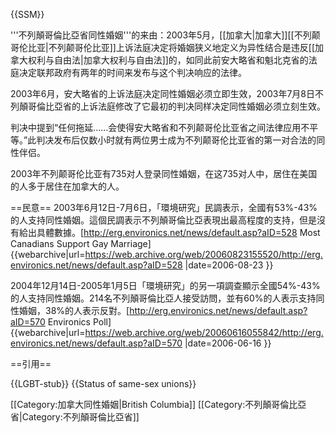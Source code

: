 {{SSM}}

'''不列顛哥倫比亞省同性婚姻'''的来由：2003年5月，[[加拿大|加拿大]][[不列颠哥伦比亚|不列颠哥伦比亚]]上诉法庭决定将婚姻狭义地定义为异性结合是违反[[加拿大权利与自由法|加拿大权利与自由法]]的，如同此前安大略省和魁北克省的法庭决定联邦政府有两年的时间来发布与这个判决响应的法律。

2003年6月，安大略省的上诉法庭决定同性婚姻必须立即生效，2003年7月8日不列顛哥倫比亞省的上诉法庭修改了它最初的判决同样决定同性婚姻必须立刻生效。

判决中提到“任何拖延……会使得安大略省和不列颠哥伦比亚省之间法律应用不平等。”此判决发布后仅数小时就有两位男士成为不列颠哥伦比亚省的第一对合法的同性伴侣。

2003年不列颠哥伦比亚有735对人登录同性婚姻，在这735对人中，居住在美国的人多于居住在加拿大的人。

==民意==
2003年6月12日-7月6日，「環境研究」民調表示，全國有53%-43%的人支持同性婚姻。這個民調表示不列顛哥倫比亞表現出最高程度的支持，但是沒有給出具體數據。<ref>[http://erg.environics.net/news/default.asp?aID=528 Most Canadians Support Gay Marriage] {{webarchive|url=https://web.archive.org/web/20060823155520/http://erg.environics.net/news/default.asp?aID=528 |date=2006-08-23 }}</ref>

2004年12月14日-2005年1月5日「環境研究」的另一項調查顯示全國54%-43%的人支持同性婚姻。214名不列顛哥倫比亞人接受訪問，並有60%的人表示支持同性婚姻，38%的人表示反對。<ref>[http://erg.environics.net/news/default.asp?aID=570 Environics Poll] {{webarchive|url=https://web.archive.org/web/20060616055842/http://erg.environics.net/news/default.asp?aID=570 |date=2006-06-16 }}</ref>

==引用==
<references />

{{LGBT-stub}}
{{Status of same-sex unions}}

[[Category:加拿大同性婚姻|British Columbia]]
[[Category:不列顛哥倫比亞省|Category:不列顛哥倫比亞省]]